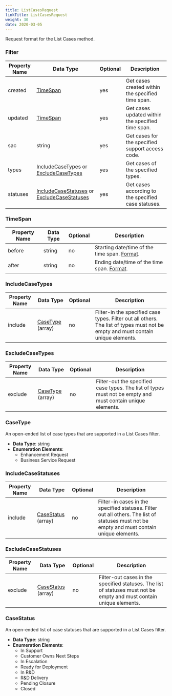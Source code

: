 ```yaml
---
title: ListCasesRequest
linkTitle: ListCasesRequest
weight: 30
date: 2020-03-05
---
```


Request format for the List Cases method.

### Filter

| Property Name | Data Type             | Optional | Description |
|---------------|-----------------------|----------|-------------|
| created       | [TimeSpan](#timespan) |      yes | Get cases created within the specified time span. |
| updated       | [TimeSpan](#timespan) |      yes | Get cases updated within the specified time span. |
| sac           | string                |      yes | Get cases for the specified support access code. |
| types         | [IncludeCaseTypes](#includecasetypes) or [ExcludeCaseTypes](#excludecasetypes) | yes | Get cases of the specified types. |
| statuses      | [IncludeCaseStatuses](#includecasestatuses) or [ExcludeCaseStatuses](#excludecasestatuses) | yes | Get cases according to the specified case statuses. |

### TimeSpan

| Property Name | Data Type | Optional | Description |
|---------------|-----------|----------|-------------|
| before        | string    |       no | Starting date/time of the time span. [Format](/docs/shared_services/supportapi/formats/miscellaneous/#common-date-and-time-format-for-requests). |
| after         | string    |       no | Ending date/time of the time span. [Format](/docs/shared_services/supportapi/formats/miscellaneous/#common-date-and-time-format-for-requests). |

### IncludeCaseTypes

| Property Name | Data Type                 | Optional | Description |
|---------------|---------------------------|----------|-------------|
| include       | [CaseType](#casetype) (array) |       no | Filter-in the specified case types. Filter out all others. The list of types must not be empty and must contain unique elements. |

### ExcludeCaseTypes

| Property Name | Data Type                 | Optional | Description |
|---------------|---------------------------|----------|-------------|
| exclude       | [CaseType](#casetype) (array) |       no | Filter-out the specified case types.  The list of types must not be empty and must contain unique elements. |

### CaseType

An open-ended list of case types that are supported in a List Cases filter.

* **Data Type**: string
* **Enumeration Elements**:
    * Enhancement Request
    * Business Service Request

### IncludeCaseStatuses

| Property Name | Data Type                     | Optional | Description |
|---------------|-------------------------------|----------|-------------|
| include       | [CaseStatus](#casestatus) (array) |       no | Filter-in cases in the specified statuses. Filter out all others. The list of statuses must not be empty and must contain unique elements. |

### ExcludeCaseStatuses

| Property Name | Data Type                     | Optional | Description |
|---------------|-------------------------------|----------|-------------|
| exclude       | [CaseStatus](#casestatus) (array) |       no | Filter-out cases in the specified statuses.  The list of statuses must not be empty and must contain unique elements. |

### CaseStatus

An open-ended list of case statuses that are supported in a List Cases filter.

* **Data Type**: string
* **Enumeration Elements**:
    * In Support
    * Customer Owns Next Steps
    * In Escalation
    * Ready for Deployment
    * In R&D
    * R&D Delivery
    * Pending Closure
    * Closed
